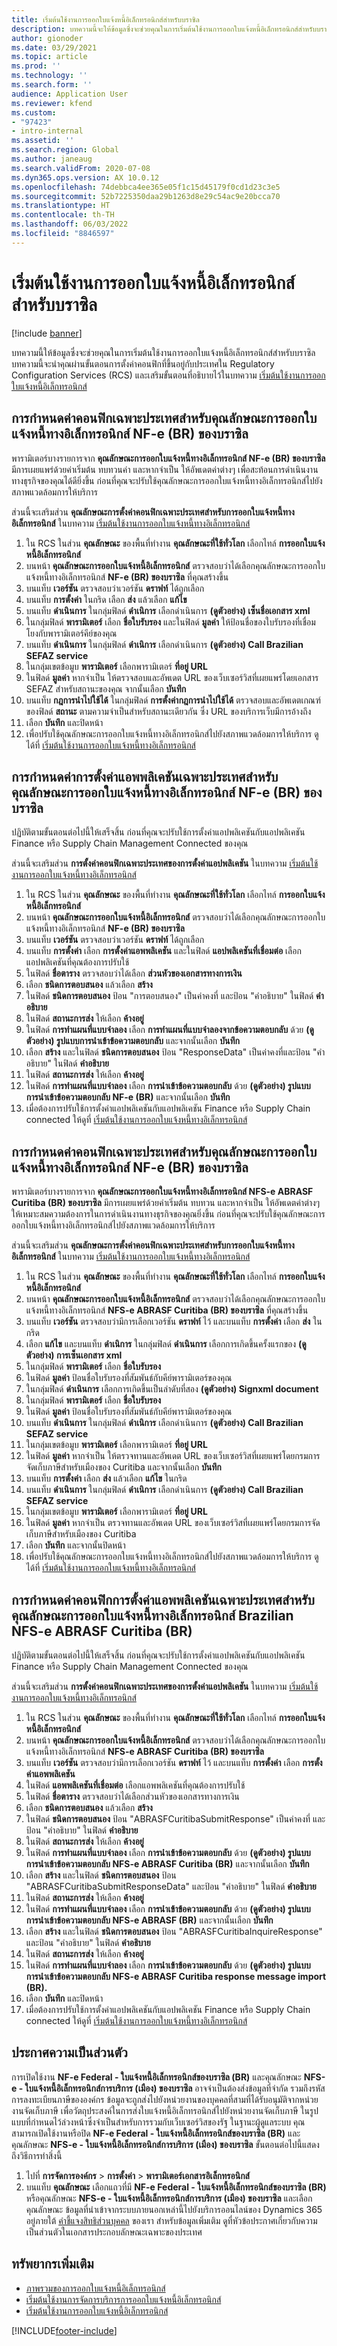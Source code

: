 ```yaml
---
title: เริ่มต้นใช้งานการออกใบแจ้งหนี้อิเล็กทรอนิกส์สำหรับบราซิล
description: บทความนี้จะให้ข้อมูลซึ่งจะช่วยคุณในการเริ่มต้นใช้งานการออกใบแจ้งหนี้อิเล็กทรอนิกส์สำหรับบราซิลใน Finance และ Supply Chain Management
author: gionoder
ms.date: 03/29/2021
ms.topic: article
ms.prod: ''
ms.technology: ''
ms.search.form: ''
audience: Application User
ms.reviewer: kfend
ms.custom:
- "97423"
- intro-internal
ms.assetid: ''
ms.search.region: Global
ms.author: janeaug
ms.search.validFrom: 2020-07-08
ms.dyn365.ops.version: AX 10.0.12
ms.openlocfilehash: 74debbca4ee365e05f1c15d45179f0cd1d23c3e5
ms.sourcegitcommit: 52b7225350daa29b1263d8e29c54ac9e20bcca70
ms.translationtype: HT
ms.contentlocale: th-TH
ms.lasthandoff: 06/03/2022
ms.locfileid: "8846597"
---
```

# <a name="get-started-with-electronic-invoicing-for-brazil"></a>เริ่มต้นใช้งานการออกใบแจ้งหนี้อิเล็กทรอนิกส์สำหรับบราซิล 

[!include [banner](../includes/banner.md)]

บทความนี้ให้ข้อมูลซึ่งจะช่วยคุณในการเริ่มต้นใช้งานการออกใบแจ้งหนี้อิเล็กทรอนิกส์สำหรับบราซิล บทความนี้จะนำคุณผ่านขั้นตอนการตั้งค่าคอนฟิกที่ขึ้นอยู่กับประเทศใน Regulatory Configuration Services (RCS) และเสริมขั้นตอนที่อธิบายไว้ในบทความ [เริ่มต้นใช้งานการออกใบแจ้งหนี้อิเล็กทรอนิกส์](e-invoicing-get-started.md)

## <a name="country-specific-configuration-for-brazilian-nf-e-br-electronic-invoicing-feature"></a>การกำหนดค่าคอนฟิกเฉพาะประเทศสำหรับคุณลักษณะการออกใบแจ้งหนี้ทางอิเล็กทรอนิกส์ NF-e (BR) ของบราซิล

พารามิเตอร์บางรายการจาก **คุณลักษณะการออกใบแจ้งหนี้ทางอิเล็กทรอนิกส์ NF-e (BR) ของบราซิล** มีการเผยแพร่ด้วยค่าเริ่มต้น ทบทวนค่า และหากจําเป็น ให้อัพเดตค่าต่างๆ เพื่อสะท้อนการดําเนินงานทางธุรกิจของคุณได้ดียิ่งขึ้น ก่อนที่คุณจะปรับใช้คุณลักษณะการออกใบแจ้งหนี้ทางอิเล็กทรอนิกส์ไปยังสภาพแวดล้อมการให้บริการ

ส่วนนี้จะเสริมส่วน **คุณลักษณะการตั้งค่าคอนฟิกเฉพาะประเทศสำหรับการออกใบแจ้งหนี้ทางอิเล็กทรอนิกส์** ในบทความ [เริ่มต้นใช้งานการออกใบแจ้งหนี้ทางอิเล็กทรอนิกส์](e-invoicing-get-started.md)

1. ใน RCS ในส่วน **คุณลักษณะ** ของพื้นที่ทำงาน **คุณลักษณะที่ใช้ทั่วโลก** เลือกไทล์ **การออกใบแจ้งหนี้อิเล็กทรอนิกส์**
2. บนหน้า **คุณลักษณะการออกใบแจ้งหนี้อิเล็กทรอนิกส์** ตรวจสอบว่าได้เลือกคุณลักษณะการออกใบแจ้งหนี้ทางอิเล็กทรอนิกส์ **NF-e (BR) ของบราซิล** ที่คุณสร้างขึ้น
3. บนแท็บ **เวอร์ชัน** ตรวจสอบว่าเวอร์ชัน **ดราฟท์** ได้ถูกเลือก
4. บนแท็บ **การตั้งค่า** ในกริด เลือก **ส่ง** แล้วเลือก **แก้ไข**
5. บนแท็บ **ดำเนินการ** ในกลุ่มฟิลด์ **ดำเนิการ** เลือกดำเนินการ **(ดูตัวอย่าง) เซ็นชื่อเอกสาร xml**
6. ในกลุ่มฟิลด์ **พารามิเตอร์** เลือก **ชื่อใบรับรอง** และในฟิลด์ **มูลค่า** ให้ป้อนชื่อของใบรับรองที่เชื่อมโยงกับพารามิเตอร์คีย์ของคุณ
7. บนแท็บ **ดำเนินการ** ในกลุ่มฟิลด์ **ดำเนิการ** เลือกดำเนินการ **(ดูตัวอย่าง) Call Brazilian SEFAZ service**
8. ในกลุ่มเขตข้อมูบ **พารามิเตอร์** เลือกพารามิเตอร์ **ที่อยู่ URL**
9. ในฟิลด์ **มูลค่า** หากจําเป็น ให้ตรวจสอบและอัพเดต URL ของเว็บเซอร์วิสที่เผยแพร่โดยเอกสาร SEFAZ สำหรับสถานะของคุณ จากนั้นเลือก **บันทึก**
10. บนแท็บ **กฎการนำไปใช้ได้** ในกลุ่มฟิลด์ **การตั้งค่ากฎการนำไปใช้ได้** ตรวจสอบและอัพเดตเกณฑ์ของฟิลด์ **สถานะ** ตามความจําเป็นสำหรับสถานะเดียวกัน ซึ่ง URL ของบริการเว็บมีการอ้างถึง
11. เลือก **บันทึก** และปิดหน้า
12. เพื่อปรับใช้คุณลักษณะการออกใบแจ้งหนี้ทางอิเล็กทรอนิกส์ไปยังสภาพแวดล้อมการให้บริการ ดูได้ที่ [เริ่มต้นใช้งานการออกใบแจ้งหนี้ทางอิเล็กทรอนิกส์](e-invoicing-get-started.md)

## <a name="country-specific-configuration-of-application-setup-for-brazilian-nf-e-br-electronic-invoicing-feature"></a>การกำหนดค่าการตั้งค่าแอพพลิเคชันเฉพาะประเทศสำหรับคุณลักษณะการออกใบแจ้งหนี้ทางอิเล็กทรอนิกส์ NF-e (BR) ของบราซิล

ปฏิบัติตามขั้นตอนต่อไปนี้ให้เสร็จสิ้น ก่อนที่คุณจะปรับใช้การตั้งค่าแอปพลิเคชันกับแอปพลิเคชัน Finance หรือ Supply Chain Management Connected ของคุณ

ส่วนนี้จะเสริมส่วน **การตั้งค่าคอนฟิกเฉพาะประเทศของการตั้งค่าแอปพลิเคชัน** ในบทความ [เริ่มต้นใช้งานการออกใบแจ้งหนี้ทางอิเล็กทรอนิกส์](e-invoicing-get-started.md)

1. ใน RCS ในส่วน **คุณลักษณะ** ของพื้นที่ทำงาน **คุณลักษณะที่ใช้ทั่วโลก** เลือกไทล์ **การออกใบแจ้งหนี้อิเล็กทรอนิกส์**
2. บนหน้า **คุณลักษณะการออกใบแจ้งหนี้อิเล็กทรอนิกส์** ตรวจสอบว่าได้เลือกคุณลักษณะการออกใบแจ้งหนี้ทางอิเล็กทรอนิกส์ **NF-e (BR) ของบราซิล**
3. บนแท็บ **เวอร์ชัน** ตรวจสอบว่าเวอร์ชัน **ดราฟท์** ได้ถูกเลือก
4. บนแท็บ **การตั้งค่า** เลือก **การตั้งค่าแอพพลิเคชัน** และในฟิลด์ **แอปพลิเคชันที่เชื่อมต่อ** เลือกแอปพลิเคชันที่คุณต้องการปรับใช้
5. ในฟิลด์ **ชื่อตาราง** ตรวจสอบว่าได้เลือก **ส่วนหัวของเอกสารทางการเงิน**
6. เลือก **ชนิดการตอบสนอง** แล้วเลือก **สร้าง**
7. ในฟิลด์ **ชนิดการตอบสนอง** ป้อน "การตอบสนอง" เป็นค่าคงที่ และป้อน "คำอธิบาย" ในฟิลด์ **คำอธิบาย**
8. ในฟิลด์ **สถานะการส่ง** ให้เลือก **ค้างอยู่**
9. ในฟิลด์ **การทำแผนที่แบบจำลอง** เลือก **การทำแผนที่แบบจำลองจากข้อความตอบกลับ** ด้วย **(ดูตัวอย่าง) รูปแบบการนำเข้าข้อความตอบกลับ** และจากนั้นเลือก **บันทึก**
10. เลือก **สร้าง** และในฟิลด์ **ชนิดการตอบสนอง** ป้อน "ResponseData" เป็นค่าคงที่และป้อน "คำอธิบาย" ในฟิลด์ **คำอธิบาย**
11. ในฟิลด์ **สถานะการส่ง** ให้เลือก **ค้างอยู่**
12. ในฟิลด์ **การทำแผนที่แบบจำลอง** เลือก **การนำเข้าข้อความตอบกลับ** ด้วย **(ดูตัวอย่าง) รูปแบบการนำเข้าข้อความตอบกลับ NF-e (BR)** และจากนั้นเลือก **บันทึก**
13. เมื่อต้องการปรับใช้การตั้งค่าแอปพลิเคชันกับแอปพลิเคชัน Finance หรือ Supply Chain connected ให้ดูที่ [เริ่มต้นใช้งานการออกใบแจ้งหนี้ทางอิเล็กทรอนิกส์](e-invoicing-get-started.md)

## <a name="country-specific-configuration-for-brazilian-nfs-e-abrasf-curitiba-br-electronic-invoicing-feature"></a>การกำหนดค่าคอนฟิกเฉพาะประเทศสำหรับคุณลักษณะการออกใบแจ้งหนี้ทางอิเล็กทรอนิกส์ NF-e (BR) ของบราซิล

พารามิเตอร์บางรายการจาก **คุณลักษณะการออกใบแจ้งหนี้ทางอิเล็กทรอนิกส์ NFS-e ABRASF Curitiba (BR) ของบราซิล** มีการเผยแพร่ด้วยค่าเริ่มต้น ทบทวน และหากจําเป็น ให้อัพเดตค่าต่างๆ ให้เหมาะสมความต้องการในการดําเนินงานทางธุรกิจของคุณยิ่งขึ้น ก่อนที่คุณจะปรับใช้คุณลักษณะการออกใบแจ้งหนี้ทางอิเล็กทรอนิกส์ไปยังสภาพแวดล้อมการให้บริการ

ส่วนนี้จะเสริมส่วน **คุณลักษณะการตั้งค่าคอนฟิกเฉพาะประเทศสำหรับการออกใบแจ้งหนี้ทางอิเล็กทรอนิกส์** ในบทความ [เริ่มต้นใช้งานการออกใบแจ้งหนี้ทางอิเล็กทรอนิกส์](e-invoicing-get-started.md)

1. ใน RCS ในส่วน **คุณลักษณะ** ของพื้นที่ทำงาน **คุณลักษณะที่ใช้ทั่วโลก** เลือกไทล์ **การออกใบแจ้งหนี้อิเล็กทรอนิกส์**
2. บนหน้า **คุณลักษณะการออกใบแจ้งหนี้อิเล็กทรอนิกส์** ตรวจสอบว่าได้เลือกคุณลักษณะการออกใบแจ้งหนี้ทางอิเล็กทรอนิกส์ **NFS-e ABRASF Curitiba (BR) ของบราซิล** ที่คุณสร้างขึ้น
3. บนแท็บ **เวอร์ชัน** ตรวจสอบว่ามีการเลือกเวอร์ชัน **ดราฟท์** ไว้ และบนแท็บ **การตั้งค่า** เลือก **ส่ง** ในกริด
4. เลือก **แก้ไข** และบนแท็บ **ดำเนิการ** ในกลุ่มฟิลด์ **ดำเนินการ** เลือกการเกิดขึ้นครั้งแรกของ **(ดูตัวอย่าง) การเซ็นเอกสาร xml**
5. ในกลุ่มฟิลด์ **พารามิเตอร์** เลือก **ชื่อใบรับรอง**
6. ในฟิลด์ **มูลค่า** ป้อนชื่อใบรับรองที่สัมพันธ์กับคีย์พารามิเตอร์ของคุณ
7. ในกลุ่มฟิลด์ **ดำเนินการ** เลือกการเกิดขึ้นเป็นลำดับที่สอง **(ดูตัวอย่าง) Signxml document**
8. ในกลุ่มฟิลด์ **พารามิเตอร์** เลือก **ชื่อใบรับรอง**
9. ในฟิลด์ **มูลค่า** ป้อนชื่อใบรับรองที่สัมพันธ์กับคีย์พารามิเตอร์ของคุณ
10. บนแท็บ **ดำเนินการ** ในกลุ่มฟิลด์ **ดำเนิการ** เลือกดำเนินการ **(ดูตัวอย่าง) Call Brazilian SEFAZ service**
11. ในกลุ่มเขตข้อมูบ **พารามิเตอร์** เลือกพารามิเตอร์ **ที่อยู่ URL**
12. ในฟิลด์ **มูลค่า** หากจําเป็น ให้ตรวจทานและอัพเดต URL ของเว็บเซอร์วิสที่เผยแพร่โดยกรมการจัดเก็บภาษีสำหรับเมืองของ Curitiba และจากนั้นเลือก **บันทึก**
13. บนแท็บ **การตั้งค่า** เลือก **ส่ง** แล้วเลือก **แก้ไข** ในกริด 
14. บนแท็บ **ดำเนินการ** ในกลุ่มฟิลด์ **ดำเนิการ** เลือกดำเนินการ **(ดูตัวอย่าง) Call Brazilian SEFAZ service**
15. ในกลุ่มเขตข้อมูบ **พารามิเตอร์** เลือกพารามิเตอร์ **ที่อยู่ URL**
16. ในฟิลด์ **มูลค่า** หากจําเป็น ตรวจทานและอัพเดต URL ของเว็บเซอร์วิสที่เผยแพร่โดยกรมการจัดเก็บภาษีสำหรับเมืองของ Curitiba
17. เลือก **บันทึก** และจากนั้นปิดหน้า
18. เพื่อปรับใช้คุณลักษณะการออกใบแจ้งหนี้ทางอิเล็กทรอนิกส์ไปยังสภาพแวดล้อมการให้บริการ ดูได้ที่ [เริ่มต้นใช้งานการออกใบแจ้งหนี้ทางอิเล็กทรอนิกส์](e-invoicing-get-started.md)

## <a name="country-specific-configuration-of-application-setup-for-brazilian-nfs-e-abrasf-curitiba-br-electronic-invoicing-feature"></a>การกำหนดค่าคอนฟิกการตั้งค่าแอพพลิเคชันเฉพาะประเทศสำหรับคุณลักษณะการออกใบแจ้งหนี้ทางอิเล็กทรอนิกส์ Brazilian NFS-e ABRASF Curitiba (BR)

ปฏิบัติตามขั้นตอนต่อไปนี้ให้เสร็จสิ้น ก่อนที่คุณจะปรับใช้การตั้งค่าแอปพลิเคชันกับแอปพลิเคชัน Finance หรือ Supply Chain Management Connected ของคุณ

ส่วนนี้จะเสริมส่วน **การตั้งค่าคอนฟิกเฉพาะประเทศของการตั้งค่าแอปพลิเคชัน** ในบทความ [เริ่มต้นใช้งานการออกใบแจ้งหนี้ทางอิเล็กทรอนิกส์](e-invoicing-get-started.md)

1. ใน RCS ในส่วน **คุณลักษณะ** ของพื้นที่ทำงาน **คุณลักษณะที่ใช้ทั่วโลก** เลือกไทล์ **การออกใบแจ้งหนี้อิเล็กทรอนิกส์**
2. บนหน้า **คุณลักษณะการออกใบแจ้งหนี้อิเล็กทรอนิกส์** ตรวจสอบว่าได้เลือกคุณลักษณะการออกใบแจ้งหนี้ทางอิเล็กทรอนิกส์ **NFS-e ABRASF Curitiba (BR) ของบราซิล**
3. บนแท็บ **เวอร์ชัน** ตรวจสอบว่ามีการเลือกเวอร์ชัน **ดราฟท์** ไว้ และบนแท็บ **การตั้งค่า** เลือก **การตั้งค่าแอพพลิเคชัน**
4. ในฟิลด์ **แอพพลิเคชันที่เชื่อมต่อ** เลือกแอพพลิเคชันที่คุณต้องการปรับใช้
5. ในฟิลด์ **ชื่อตาราง** ตรวจสอบว่าได้เลือกส่วนหัวของเอกสารทางการเงิน
6. เลือก **ชนิดการตอบสนอง** แล้วเลือก **สร้าง**
7. ในฟิลด์ **ชนิดการตอบสนอง** ป้อน "ABRASFCuritibaSubmitResponse" เป็นค่าคงที่ และป้อน "คำอธิบาย" ในฟิลด์ **คำอธิบาย**
8. ในฟิลด์ **สถานะการส่ง** ให้เลือก **ค้างอยู่**
9. ในฟิลด์ **การทำแผนที่แบบจำลอง** เลือก **การนำเข้าข้อความตอบกลับ** ด้วย **(ดูตัวอย่าง) รูปแบบการนำเข้าข้อความตอบกลับ NFS-e ABRASF Curitiba (BR)** และจากนั้นเลือก **บันทึก**
10. เลือก **สร้าง** และในฟิลด์ **ชนิดการตอบสนอง** ป้อน "ABRASFCuritibaSubmitResponseData" และป้อน "คำอธิบาย" ในฟิลด์ **คำอธิบาย**
11. ในฟิลด์ **สถานะการส่ง** ให้เลือก **ค้างอยู่**
12. ในฟิลด์ **การทำแผนที่แบบจำลอง** เลือก **การนำเข้าข้อความตอบกลับ** ด้วย **(ดูตัวอย่าง) รูปแบบการนำเข้าข้อความตอบกลับ NFS-e ABRASF (BR)** และจากนั้นเลือก **บันทึก**
13. เลือก **สร้าง** และในฟิลด์ **ชนิดการตอบสนอง** ป้อน "ABRASFCuritibaInquireResponse" และป้อน "คำอธิบาย" ในฟิลด์ **คำอธิบาย**
14. ในฟิลด์ **สถานะการส่ง** ให้เลือก **ค้างอยู่**
15. ในฟิลด์ **การทำแผนที่แบบจำลอง** เลือก **การนำเข้าข้อความตอบกลับ** ด้วย **(ดูตัวอย่าง) รูปแบบการนำเข้าข้อความตอบกลับ NFS-e ABRASF Curitiba response message import (BR).**
16. เลือก **บันทึก** และปิดหน้า
17. เมื่อต้องการปรับใช้การตั้งค่าแอปพลิเคชันกับแอปพลิเคชัน Finance หรือ Supply Chain connected ให้ดูที่ [เริ่มต้นใช้งานการออกใบแจ้งหนี้ทางอิเล็กทรอนิกส์](e-invoicing-get-started.md)

## <a name="privacy-notice"></a>ประกาศความเป็นส่วนตัว
การเปิดใช้งาน **NF-e Federal - ใบแจ้งหนี้อิเล็กทรอนิกส์ของบราซิล (BR)** และคุณลักษณะ **NFS-e - ใบแจ้งหนี้อิเล็กทรอนิกส์การบริการ (เมือง) ของบราซิล** อาจจำเป็นต้องส่งข้อมูลที่จำกัด รวมถึงรหัสการลงทะเบียนภาษีขององค์กร ข้อมูลจะถูกส่งไปยังหน่วยงานของบุคคลที่สามที่ได้รับอนุมัติจากหน่วยงานจัดเก็บภาษี เพื่อวัตถุประสงค์ในการส่งใบแจ้งหนี้อิเล็กทรอนิกส์ไปยังหน่วยงานจัดเก็บภาษี ในรูปแบบที่กำหนดไว้ล่วงหน้าซึ่งจำเป็นสำหรับการรวมกับเว็บเซอร์วิสของรัฐ ในฐานะผู้ดูแลระบบ คุณสามารถเปิดใช้งานหรือปิด **NF-e Federal - ใบแจ้งหนี้อิเล็กทรอนิกส์ของบราซิล (BR)** และคุณลักษณะ **NFS-e - ใบแจ้งหนี้อิเล็กทรอนิกส์การบริการ (เมือง) ของบราซิล** ขั้นตอนต่อไปนี้แสดงถึงวิธีการทำสิ่งนี้ 

1. ไปที่ **การจัดการองค์กร** > **การตั้งค่า** > **พารามิเตอร์เอกสารอิเล็กทรอนิกส์** 
2. บนแท็บ **คุณลักษณะ** เลือกแถวที่มี **NF-e Federal - ใบแจ้งหนี้อิเล็กทรอนิกส์ของบราซิล (BR)** หรือคุณลักษณะ **NFS-e - ใบแจ้งหนี้อิเล็กทรอนิกส์การบริการ (เมือง) ของบราซิล** และเลือกคุณลักษณะ ข้อมูลที่นำเข้าจากระบบภายนอกเหล่านี้ไปยังบริการออนไลน์ของ Dynamics 365 อยู่ภายใต้ [คำชี้แจงสิทธิส่วนบุคคล](https://go.microsoft.com/fwlink/?LinkId=512132) ของเรา สำหรับข้อมูลเพิ่มเติม ดูที่หัวข้อประกาศเกี่ยวกับความเป็นส่วนตัวในเอกสารประกอบลักษณะเฉพาะของประเทศ

## <a name="additional-resources"></a>ทรัพยากรเพิ่มเติม

- [ภาพรวมของการออกใบแจ้งหนี้อิเล็กทรอนิกส์](e-invoicing-service-overview.md)
- [เริ่มต้นใช้งานการจัดการบริการการออกใบแจ้งหนี้อิเล็กทรอนิกส์](e-invoicing-get-started-service-administration.md)
- [เริ่มต้นใช้งานการออกใบแจ้งหนี้อิเล็กทรอนิกส์](e-invoicing-get-started.md)


[!INCLUDE[footer-include](../../includes/footer-banner.md)]
